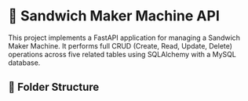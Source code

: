 # 🍞 Sandwich Maker Machine API

This project implements a FastAPI application for managing a Sandwich Maker Machine. It performs full CRUD (Create, Read, Update, Delete) operations across five related tables using SQLAlchemy with a MySQL database.

## 📁 Folder Structure

